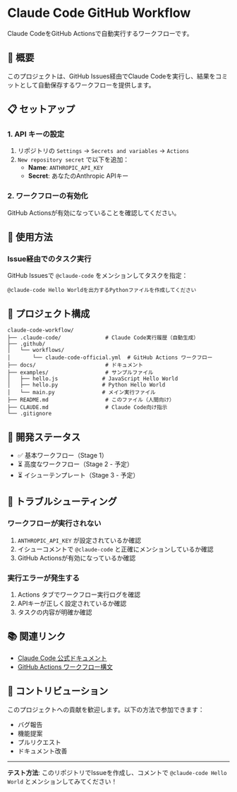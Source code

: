 # Claude Code GitHub Workflow

Claude CodeをGitHub Actionsで自動実行するワークフローです。

## 🚀 概要

このプロジェクトは、GitHub Issues経由でClaude Codeを実行し、結果をコミットとして自動保存するワークフローを提供します。

## 📋 セットアップ

### 1. API キーの設定

1. リポジトリの `Settings` → `Secrets and variables` → `Actions`
2. `New repository secret` で以下を追加：
   - **Name**: `ANTHROPIC_API_KEY`
   - **Secret**: あなたのAnthropic APIキー

### 2. ワークフローの有効化

GitHub Actionsが有効になっていることを確認してください。

## 🎯 使用方法

### Issue経由でのタスク実行

GitHub Issuesで `@claude-code` をメンションしてタスクを指定：

```
@claude-code Hello Worldを出力するPythonファイルを作成してください
```

## 📁 プロジェクト構成

```
claude-code-workflow/
├── .claude-code/              # Claude Code実行履歴（自動生成）
├── .github/
│   └── workflows/
│       └── claude-code-official.yml  # GitHub Actions ワークフロー
├── docs/                      # ドキュメント
├── examples/                  # サンプルファイル
│   ├── hello.js              # JavaScript Hello World
│   ├── hello.py              # Python Hello World
│   └── main.py               # メイン実行ファイル
├── README.md                  # このファイル（人間向け）
├── CLAUDE.md                  # Claude Code向け指示
└── .gitignore
```

## 🔧 開発ステータス

- ✅ 基本ワークフロー（Stage 1）
- ⏳ 高度なワークフロー（Stage 2 - 予定）
- ⏳ イシューテンプレート（Stage 3 - 予定）

## 🐛 トラブルシューティング

### ワークフローが実行されない
1. `ANTHROPIC_API_KEY` が設定されているか確認
2. イシューコメントで `@claude-code` と正確にメンションしているか確認
3. GitHub Actionsが有効になっているか確認

### 実行エラーが発生する
1. Actions タブでワークフロー実行ログを確認
2. APIキーが正しく設定されているか確認
3. タスクの内容が明確か確認

## 📚 関連リンク

- [Claude Code 公式ドキュメント](https://docs.anthropic.com/)
- [GitHub Actions ワークフロー構文](https://docs.github.com/en/actions/using-workflows/workflow-syntax-for-github-actions)

## 🤝 コントリビューション

このプロジェクトへの貢献を歓迎します。以下の方法で参加できます：

- バグ報告
- 機能提案
- プルリクエスト
- ドキュメント改善

---

**テスト方法**: このリポジトリでIssueを作成し、コメントで `@claude-code Hello World` とメンションしてみてください！
